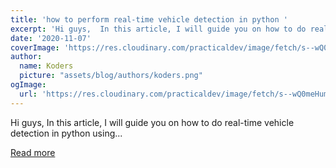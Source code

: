 ```yaml
---
title: 'how to perform real-time vehicle detection in python '
excerpt: 'Hi guys,  In this article, I will guide you on how to do real-time vehicle detection in python using...'
date: '2020-11-07'
coverImage: 'https://res.cloudinary.com/practicaldev/image/fetch/s--wQ0meHum--/c_imagga_scale,f_auto,fl_progressive,h_420,q_auto,w_1000/https://dev-to-uploads.s3.amazonaws.com/i/cnrmbk8p32fkvej853fg.jpg'
author:
  name: Koders
  picture: "assets/blog/authors/koders.png"
ogImage:
  url: 'https://res.cloudinary.com/practicaldev/image/fetch/s--wQ0meHum--/c_imagga_scale,f_auto,fl_progressive,h_420,q_auto,w_1000/https://dev-to-uploads.s3.amazonaws.com/i/cnrmbk8p32fkvej853fg.jpg'
---
```


Hi guys,  In this article, I will guide you on how to do real-time vehicle detection in python using...

[Read more](https://dev.to/kalebu/how-to-perform-real-time-vehicle-detection-in-python-4i9h)
